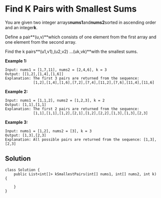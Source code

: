 # Find K Pairs with Smallest Sums

You are given two integer arrays**nums1**and**nums2**sorted in ascending order and an integer**k**.

Define a pair**\(u,v\)**which consists of one element from the first array and one element from the second array.

Find the k pairs**\(u1,v1\),\(u2,v2\) ...\(uk,vk\)**with the smallest sums.

**Example 1:**

```
Input: nums1 = [1,7,11], nums2 = [2,4,6], k = 3
Output: [[1,2],[1,4],[1,6]] 
Explanation: The first 3 pairs are returned from the sequence: 
             [1,2],[1,4],[1,6],[7,2],[7,4],[11,2],[7,6],[11,4],[11,6]
```

**Example 2:**

```
Input: nums1 = [1,1,2], nums2 = [1,2,3], k = 2
Output: [1,1],[1,1]
Explanation: The first 2 pairs are returned from the sequence: 
             [1,1],[1,1],[1,2],[2,1],[1,2],[2,2],[1,3],[1,3],[2,3]
```

**Example 3:**

```
Input: nums1 = [1,2], nums2 = [3], k = 3
Output: [1,3],[2,3]
Explanation: All possible pairs are returned from the sequence: [1,3],[2,3]
```

## Solution

```
class Solution {
    public List<int[]> kSmallestPairs(int[] nums1, int[] nums2, int k) {
        
    }
}
```



